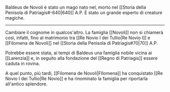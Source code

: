Baldeus de Novoli è stato un mago nato nel, morto nel [[Storia della Penisola di Patriagis#-640|640]] A.P.
È stato un grande esperto di creature magiche. 


---
Cambiare il cognome in qualcos'altro.
La famiglia [[Novoli]] non si chiamerà così, infatti, fino al matrimonio tra [[Re Novio I dei Tullio|Re Novio I]] e [[Filomena de Novoli]] nel [[Storia della Penisola di Patriagis#70|70]] A.P. 

Potrebbe essere stata, ai tempi di Baldeus una famiglia nobile vicina ai [[Larenzia]] e, in seguito alla fondazione del [[Regno di Patriagis]] essere caduta in rovina. 

A quel punto, più tardi, [[Filomena de Novoli|FIlomena]] ha conquistato [[Re Novio I dei Tullio|Re Novio]] e ha rinominato la famiglia per riportarla all'antico splendore.
